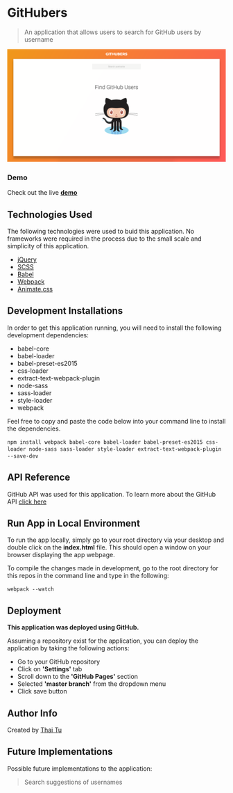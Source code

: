 # GitHubers
> An application that allows users to search for GitHub users by username

[![GitHubers](https://raw.githubusercontent.com/thaitwo/github-users/master/public/assets/githubers-screenshot.png)](https://thaitwo.github.io/github-users)

### Demo

Check out the live [**demo**](https://thaitwo.github.io/github-users)


## Technologies Used

The following technologies were used to buid this application. No frameworks were required in the process due to the small scale and simplicity of this application.

* [jQuery](https://jquery.com/)
* [SCSS](http://sass-lang.com/)
* [Babel](https://babeljs.io/)
* [Webpack](https://webpack.js.org/)
* [Animate.css](https://daneden.github.io/animate.css/)



## Development Installations
In order to get this application running, you will need to install the following development dependencies:

* babel-core
* babel-loader
* babel-preset-es2015
* css-loader
* extract-text-webpack-plugin
* node-sass
* sass-loader
* style-loader
* webpack

Feel free to copy and paste the code below into your command line to install the dependencies.

```
npm install webpack babel-core babel-loader babel-preset-es2015 css-loader node-sass sass-loader style-loader extract-text-webpack-plugin --save-dev
```

## API Reference

GitHub API was used for this application. To learn more about the GitHub API [click here](https://developer.github.com/v3/)

## Run App in Local Environment

To run the app locally, simply go to your root directory via your desktop and double click on the **index.html** file. This should open a window on your browser displaying the app webpage.

To compile the changes made in development, go to the root directory for this repos in the command line and type in the following:

```
webpack --watch
```

## Deployment
**This application was deployed using GitHub.**

Assuming a repository exist for the application, you can deploy the application by taking the following actions:

* Go to your GitHub repository
* Click on **'Settings'** tab
* Scroll down to the **'GitHub Pages'** section
* Selected **'master branch'** from the dropdown menu
* Click save button

## Author Info
Created by [Thai Tu](http://www.thaitwo.com/)


## Future Implementations
Possible future implementations to the application:

> Search suggestions of usernames